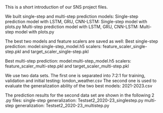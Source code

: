 This is a short introduction of our SNS project files.

We built single-step and multi-step prediction models:
Single-step prediction model with LSTM, GRU, CNN-LSTM: Single-step model with plots.py
Multi-step prediction model with LSTM, GRU, CNN-LSTM: Multi-step model with plots.py

The best two models and feature scalers are saved as well:
Best single-step prediction:
model:single-step_model.h5
scalers: feature_scaler_single-step.pkl and target_scaler_single-step.pkl

Best multi-step prediction:
model:multi-step_model.h5
scalers: feature_scaler_multi-step.pkl and target_scaler_multi-step.pkl

We use two data sets. 
The first one is separated into 7:2:1 for training, validation and initial testing: london_weather.csv
The second one is used to evaluate the generalization ability of the two best models: 2021-2023.csv

The prediction results for the second data set are shown in the following 2 .py files:
single-step generalization: Testset2_2020-23_singlestep.py
multi-step generalization: Testset2_2020-23_multistep.py

